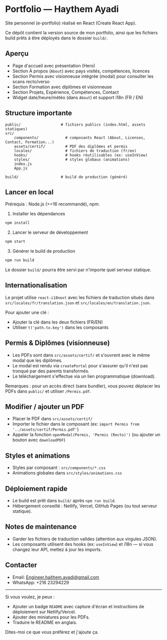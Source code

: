 # Portfolio — Haythem Ayadi

Site personnel (e-portfolio) réalisé en React (Create React App).

Ce dépôt contient la version source de mon portfolio, ainsi que les fichiers build prêts à être déployés dans le dossier `build/`.

## Aperçu
- Page d'accueil avec présentation (Hero)
- Section À propos (`About`) avec pays visités, compétences, licences
- Section Permis avec visionneuse intégrée (modal) pour consulter les scans recto/verso
- Section Formation avec diplômes et visionneuse
- Section Projets, Expérience, Compétences, Contact
- Widget date/heure/météo (dans `About`) et support i18n (FR / EN)

## Structure importante
```
public/                  # fichiers publics (index.html, assets statiques)
src/
	components/            # composants React (About, Licenses, Contact, Formation...)
	assets/certif/         # PDF des diplômes et permis
	locales/               # fichiers de traduction (fr/en)
	hooks/                 # hooks réutilisables (ex: useInView)
	styles/                # styles globaux (animations)
	index.js
	App.js

build/                   # build de production (généré)
```

## Lancer en local
Prérequis : Node.js (>=16 recommandé), npm.

1. Installer les dépendances

```bash
npm install
```

2. Lancer le serveur de développement

```bash
npm start
```

3. Générer le build de production

```bash
npm run build
```

Le dossier `build/` pourra être servi par n'importe quel serveur statique.

## Internationalisation
Le projet utilise `react-i18next` avec les fichiers de traduction situés dans `src/locales/fr/translation.json` et `src/locales/en/translation.json`.

Pour ajouter une clé :
- Ajouter la clé dans les deux fichiers (FR/EN)
- Utiliser `t('path.to.key')` dans les composants

## Permis & Diplômes (visionneuse)
- Les PDFs sont dans `src/assets/certif/` et s'ouvrent avec le même modal que les diplômes.
- Le modal est rendu via `createPortal` pour s'assurer qu'il n'est pas tronqué par des parents transformés.
- Le téléchargement s'effectue via un lien programmatique (download).

Remarques : pour un accès direct (sans bundler), vous pouvez déplacer les PDFs dans `public/` et utiliser `/Permis.pdf`.

## Modifier / ajouter un PDF
- Placer le PDF dans `src/assets/certif/`
- Importer le fichier dans le composant (ex: `import Permis from '../assets/certif/Permis.pdf'`)
- Appeler la fonction `openModal(Permis, 'Permis (Recto)')` (ou ajouter un bouton avec `downloadPDF`)

## Styles et animations
- Styles par composant : `src/components/*.css`
- Animations globales dans `src/styles/animations.css`

## Déploiement rapide
- Le build est prêt dans `build/` après `npm run build`.
- Hébergement conseillé : Netlify, Vercel, GitHub Pages (ou tout serveur statique).

## Notes de maintenance
- Garder les fichiers de traduction valides (attention aux virgules JSON).
- Les composants utilisent des hooks (ex: `useInView`) et i18n — si vous changez leur API, mettez à jour les imports.

## Contacter
- Email: Engineer.haithem.ayadi@gmail.com
- WhatsApp: +216 23294229

---

Si vous voulez, je peux :
- Ajouter un badge `README` avec capture d'écran et instructions de déploiement sur Netlify/Vercel.
- Ajouter des miniatures pour les PDFs.
- Traduire le README en anglais.

Dites-moi ce que vous préférez et j'ajoute ça.
